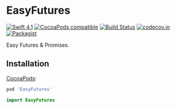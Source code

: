# EasyFutures
[![Swift 4.1](https://img.shields.io/badge/Swift-4.1-orange.svg?style=flat)](https://developer.apple.com/swift/)
[![CocoaPods compatible](https://img.shields.io/cocoapods/v/EasyFutures.svg)](https://cocoapods.org/pods/EasyFutures)
[![Build Status](https://travis-ci.org/DimaMishchenko/EasyFutures.svg?branch=master)](https://travis-ci.org/DimaMishchenko/EasyFutures)
[![codecov.io](https://codecov.io/gh/DimaMishchenko/EasyFuture/branch/master/graphs/badge.svg)](https://codecov.io/gh/DimaMishchenko/EasyFuture)
[![Packagist](https://img.shields.io/packagist/l/doctrine/orm.svg)](LICENSE)

Easy Futures & Promises.

## Installation

[CocoaPods](http://www.cocoapods.org):

``` ruby
pod 'EasyFutures'
```

``` swift
import EasyFutures
```
